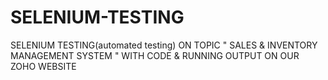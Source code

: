 # SELENIUM-TESTING
SELENIUM TESTING(automated testing) ON TOPIC " SALES &amp; INVENTORY MANAGEMENT SYSTEM " WITH CODE &amp; RUNNING OUTPUT ON OUR ZOHO WEBSITE
